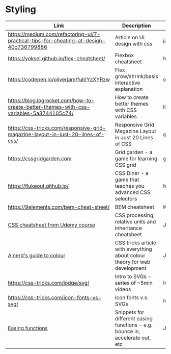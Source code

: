# Styling

| Link | Description | Added by |
| ---- | ----------- | -------- |
| https://medium.com/refactoring-ui/7-practical-tips-for-cheating-at-design-40c736799886 | Article on UI design with css | jamesj-0|
| https://yoksel.github.io/flex-cheatsheet/ | Flexbox cheatsheet | hannahgooding |
| https://codepen.io/oliverjam/full/YzXYRzw | Flex grow/shrink/basis interactive explanation | oliverjam |
| https://blog.logrocket.com/how-to-create-better-themes-with-css-variables-5a3744105c74/ | How to create better themes with CSS variables | lizzy-j |
| https://css-tricks.com/responsive-grid-magazine-layout-in-just-20-lines-of-css/ | Responsive Grid Magazine Layout in Just 20 Lines of CSS | glrta |
| https://cssgridgarden.com | Grid garden - a game for learning CSS grid | glrta |
| https://flukeout.github.io/ | CSS Diner - a game that teaches you advanced CSS selectors | hannahgooding |
| https://9elements.com/bem-cheat-sheet/ | BEM cheatsheet | Kat | 
| [CSS cheatsheet from Udemy course](https://imgur.com/a/m6Yl2Jo) | CSS processing, relative units and inheritance cheatsheet | Jack | 
| [A nerd's guide to colour](https://css-tricks.com/nerds-guide-color-web/) | CSS tricks article with everything about colour theory for web development | Jack |
|https://css-tricks.com/lodge/svg/|Intro to SVGs - series of ~5min videos|Ivo|
|https://css-tricks.com/icon-fonts-vs-svg/|Icon fonts v.s. SVGs|Ivo|
| [Easing functions](https://easings.net/) | Snippets for different easing functions - e.g. bounce in, accelerate out, etc | Jack |
